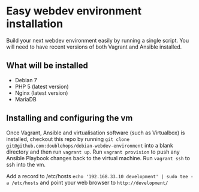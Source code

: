Easy webdev environment installation
==============

Build your next webdev environment easily by running a single script. You will need to have recent versions of both Vagrant and Ansible installed.

## What will be installed
- Debian 7
- PHP 5 (latest version)
- Nginx (latest version)
- MariaDB

## Installing and configuring the vm
Once Vagrant, Ansible and virtualisation software (such as Virtualbox) is installed, checkout this repo by running `git clone git@github.com:doublehops/debian-webdev-environment` into a blank directory and then run `vagrant up`. Run `vagrant provision` to push any Ansible Playbook changes back to the virtual machine. Run `vagrant ssh` to ssh into the vm.

Add a record to /etc/hosts `echo '192.168.33.10 development' | sudo tee -a /etc/hosts` and point your web browser to `http://development/`

